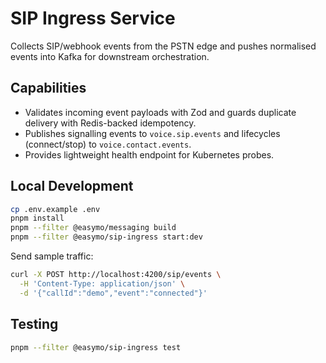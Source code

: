 # SIP Ingress Service

Collects SIP/webhook events from the PSTN edge and pushes normalised events into Kafka for downstream orchestration.

## Capabilities

- Validates incoming event payloads with Zod and guards duplicate delivery with Redis-backed idempotency.
- Publishes signalling events to `voice.sip.events` and lifecycles (connect/stop) to `voice.contact.events`.
- Provides lightweight health endpoint for Kubernetes probes.

## Local Development

```bash
cp .env.example .env
pnpm install
pnpm --filter @easymo/messaging build
pnpm --filter @easymo/sip-ingress start:dev
```

Send sample traffic:

```bash
curl -X POST http://localhost:4200/sip/events \
  -H 'Content-Type: application/json' \
  -d '{"callId":"demo","event":"connected"}'
```

## Testing

```bash
pnpm --filter @easymo/sip-ingress test
```
